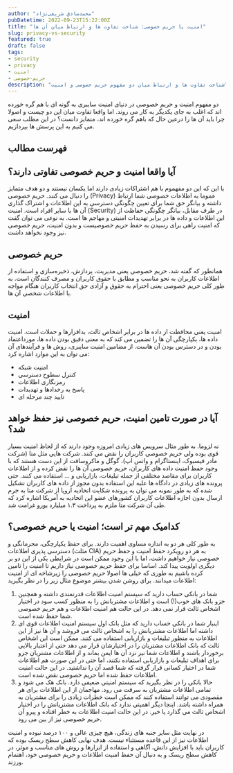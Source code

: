 ```yaml
---
author: "محمدصادق شریفی‌نژاد"
pubDatetime: 2022-09-23T15:22:00Z
title: "امنیت یا حریم خصوصی: شناخت تفاوت ها و ارتباط میان آن ها"
slug: privacy-vs-security
featured: true
draft: false
tags:
- security
- privacy
- امنیت
- حریم-خصوصی
description: "شناخت تفاوت ها و ارتباط میان دو مفهوم حریم خصوصی و امنیت"
---
```

دو مفهوم امنیت و حریم خصوصی در دنیای امنیت سایبری به گونه ای با هم گره خورده اند که اغلب به جای یکدیگر به کار می روند. اما واقعا تفاوت میان این دو چیست و اصولا چرا باید آن ها را درعین حال که باهم گره خورده اند، متمایز دانست؟ در این مطلب سعی می کنیم به این پرسش ها بپردازیم.

## فهرست مطالب

## آیا واقعا امنیت و حریم خصوصی تفاوتی دارند؟

با این که این دو مفهموم با هم اشتراکات زیادی دارند اما یکسان نیستند و دو هدف متمایز را دنبال می کنند. حریم خصوصی (Privacy) عموما به اطلاعات خصوصی شما ارتباط داشته و بیانگر حق شما برای تعیین چگونگی دسترسی به این اطلاعات و اشتراک گذاری آن ها با سایر افراد است. امنیت (Security) در طرف مقابل، بیانگر چگونگی حفاظت از این اطلاعات و داده ها در برابر تهدیدات امنیتی و مهاجم ها است. به نوعی می توان گفت که امنیت راهی برای رسیدن به حفظ حریم خصوصیست و بدون امنیت، حریم خصوصی نیز وجود نخواهد داشت.

## حریم خصوصی

همانطور که گفته شد، حریم خصوصی یعنی مدیریت، پردازش، ذخیره‌سازی و استفاده از اطلاعات کاربران به نحو مناسب و مطابق با حقوق کاربران و مصرف کنندگان است. به طور کلی حریم خصوصی یعنی احترام به حقوق و آزادی حق انتخاب کاربران هنگام مواجه با اطلاعات شخصی آن ها.

## امنیت

امنیت یعنی محافظت از داده ها در برابر اشخاص ثالث، بدافزارها و حملات است. امنیت داده ها، یکپارچگی آن ها را تضمین می کند که به معنی دقیق بودن داده ها، مورداعتماد بودن و در دسترس بودن آن هاست. از مضامین امنیت سایبری، روش ها و فرآیندهای آن می توان به این موارد اشاره کرد:

+  امنیت شبکه
+  کنترل سطوح دسترسی
+  رمزنگاری اطلاعات
+  پاسخ به رخدادها و تهدیدات
+  تایید چند مرحله ای

## آیا در صورت تامین امنیت، حریم خصوصی نیز حفظ خواهد شد؟

نه لزوما. به طور مثال سرویس های زیادی امروزه وجود دارند که از لحاظ امنیت بسیار قوی بوده ولی حریم خصوصی کاربران را نقض می کنند. شرکت هایی مثل متا (شرکت مادر فیسبوک، اینستاگرام و واتس اپ)، گوگل و ماکروسافت از این دست هستند که با وجود حفظ امنیت داده های کاربران، حریم خصوصی آن ها را نقض کرده و از اطلاعات کاربران برای مقاصد مختلفی از جمله تبلیغات، بازاریابی و … استفاده می کنند. حتی پرونده های زیادی در دادگاه ها علیه این استفاده بدون مجوز از داده های کاربران تشکیل شده که به طور نمونه می توان به پرونده شکایت اتحادیه اروپا از شرکت متا به جرم ارسال بدون اجازه اطلاعات کاربران کشورهای عضو این اتحادیه به آمریکا اشاره کرد که طی آن شرکت متا ملزم به پرداخت ۱.۳ میلیارد یورو غرامت شد.

## کدامیک مهم تر است؛ امنیت یا حریم خصوصی؟

به طور کلی هر دو به اندازه مساوی اهمیت دارند. برای حفظ یکپارچگی، محرمانگی و دسترسی پذیری اطلاعات (مثلث CIA) به هر دو رویکرد حفظ امنیت و حفظ حریم خصوصی نیاز خواهیم داشت، اما با این وجود ممکن است در شرایطی یکی از این دو بر دیگری اولویت پیدا کند. اساسا برای حفظ حریم خصوصی نیاز داریم تا امنیت را تامین کرده باشیم به طوری که خیلی ها اصولا حریم خصوصی را زیرشاخه ای از امنیت اطلاعات میدانند. برای روشن شدن بیشتر موضوع مثال زیر را در نظر بگیرید:

1. شما در بانکی حساب دارید که سیستم امنیت اطلاعات قدرتمندی داشته و همچنین جزو بانک های خوب(!) است و اطلاعات مشتریانش را به منظور کسب سود در اختیار اشخاص ثالث قرار نمی دهد. در این حالت هم امنیت اطلاعات و هم حریم خصوصی شما حفظ شده است.
2. اینبار شما در بانکی حساب دارید که مثل بانک اول سیستم امنیت اطلاعات قوی ای داشته اما اطلاعات مشتریانش را به اشخاص ثالث می فروشد و آن ها نیز از این اطلاعات به منظور تبلیغات و بازاریابی استفاده می کنند. ممکن است این اشخاص ثالث که بانک اطلاعات مشتریان را در اختیارشان قرار می دهد حتی از اعتبار بالایی برخوردار باشند و اطلاعات شما نیز نزد آن ها ایمن بماند و از اطلاعات مشتریان جزو برای اهداف تبلیغات و بازاریابی استفاده نکنند، اما حتی در این صورت هم اطلاعات شما در اختیار کسانی قرار گرفته که شما قصد آن را نداشتید. در این حالت امنیت اطلاعات حفظ شده اما حریم خصوصی نقض شده است.
3. حالا بانکی را در نظر بگیرید که سیستم امنیتی ضعیفی دارد. بانک هک می شود و تمامی اطلاعات مشتریان به سرقت می رود. مهاجمان از این اطلاعات برای هر مقصودی می توانند استفاده کنند که ممکن است خطرات زیادی را برای مشتریان به همراه داشته باشد. اینجا دیگر اهمیتی ندارد که بانک اطلاعات مشتریانش را در اختیار اشخاص ثالث می گذارد یا خیر. در این حالت امنیت اطلاعات به خطر افتاده و پیرو آن حریم خصوصی نیز از بین می رود.

در نهایت مثل سایر جنبه های زندگی، هیچ چیزی عالی و ۱۰۰ درصد نبوده و امنیت اطلاعات نیز از این قاعده مستثناء نیست. هدف نهایی کاهش سطح ریسک بوده که کاربران باید با افزایش دانش، آگاهی و استفاده از ابزارها و روش های مناسب و موثر، در کاهش سطح ریسک و به دنبال آن حفظ امنیت اطلاعات و حریم خصوصی خود، اهتمام ورزند.